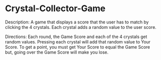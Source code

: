 # Crystal-Collector-Game
Description: A game that displays a score that the user has to match by clicking the 4 crystals. Each crystal adds a random value to the user score.

Directions: Each round, the Game Score and each of the 4 crystals get random values. Pressing each crystal will add that random value to Your Score. To get a point, you must get Your Score to equal the Game Score but, going over the Game Score will make you lose.
